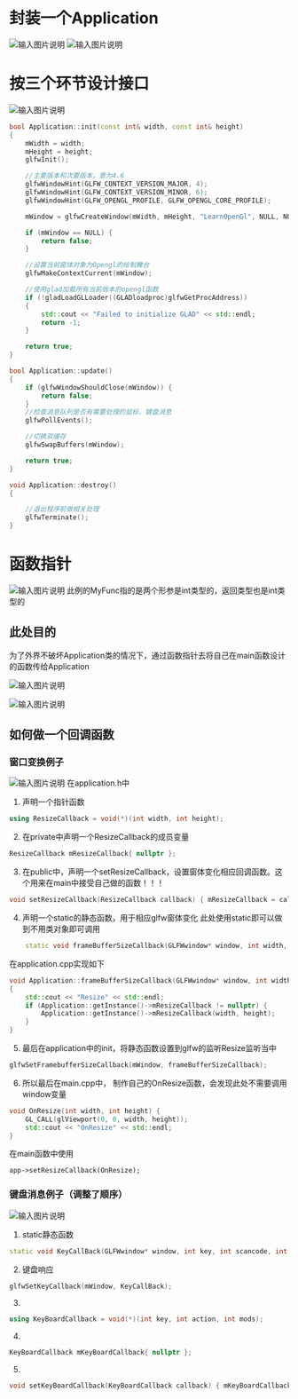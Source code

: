 # 封装一个Application
![输入图片说明](/imgs/2024-10-13/VIxcnh6mId4MhoGT.png)
![输入图片说明](/imgs/2024-10-13/sVDUnB9Ry98gBWSi.png)
# 按三个环节设计接口
![输入图片说明](/imgs/2024-10-13/S2w0kZL0slRjxDTp.png)

```cpp
bool Application::init(const int& width, const int& height)
{
	mWidth = width;
	mHeight = height;
	glfwInit();

	//主要版本和次要版本，意为4.6
	glfwWindowHint(GLFW_CONTEXT_VERSION_MAJOR, 4);
	glfwWindowHint(GLFW_CONTEXT_VERSION_MINOR, 6);
	glfwWindowHint(GLFW_OPENGL_PROFILE, GLFW_OPENGL_CORE_PROFILE);

	mWindow = glfwCreateWindow(mWidth, mHeight, "LearnOpenGl", NULL, NULL);

	if (mWindow == NULL) {
		return false;
	}

	//设置当前窗体对象为Opengl的绘制舞台
	glfwMakeContextCurrent(mWindow);

	//使用glad加载所有当前版本的opengl函数
	if (!gladLoadGLLoader((GLADloadproc)glfwGetProcAddress))
	{
		std::cout << "Failed to initialize GLAD" << std::endl;
		return -1;
	}

	return true;
}

bool Application::update()
{
	if (glfwWindowShouldClose(mWindow)) {
		return false;
	}
	//检查消息队列是否有需要处理的鼠标、键盘消息
	glfwPollEvents();

	//切换双缓存
	glfwSwapBuffers(mWindow);

	return true;
}

void Application::destroy()
{

	//退出程序前做相关处理
	glfwTerminate();
}
```
# 函数指针
![输入图片说明](/imgs/2024-10-13/CNaydYLtOfCeBkqe.png)
此例的MyFunc指的是两个形参是int类型的，返回类型也是int类型的
## 此处目的
为了外界不破坏Application类的情况下，通过函数指针去将自己在main函数设计的函数传给Application

![输入图片说明](/imgs/2024-10-13/G7ETkU4hUHeio9aM.png)

![输入图片说明](/imgs/2024-10-13/VIUxM347q0kIqYQN.png)

## 如何做一个回调函数
### 窗口变换例子
![输入图片说明](/imgs/2024-10-13/ntHIG4xCIvTcI34R.png)
在application.h中
1. 声明一个指针函数
```cpp
using ResizeCallback = void(*)(int width, int height);
```
2. 在private中声明一个ResizeCallback的成员变量
```cpp
ResizeCallback mResizeCallback{ nullptr };
```
3. 在public中，声明一个setResizeCallback，设置窗体变化相应回调函数。这个用来在main中接受自己做的函数！！！
```cpp
void setResizeCallback(ResizeCallback callback) { mResizeCallback = callback; }
```
4. 声明一个static的静态函数，用于相应glfw窗体变化
此处使用static即可以做到不用类对象即可调用

```cpp
	static void frameBufferSizeCallback(GLFWwindow* window, int width, int height);
```
在application.cpp实现如下
```cpp
void Application::frameBufferSizeCallback(GLFWwindow* window, int width, int height)
{
	std::cout << "Resize" << std::endl;
	if (Application::getInstance()->mResizeCallback != nullptr) {
		Application::getInstance()->mResizeCallback(width, height);
	}
}
```
5. 最后在application中的init，将静态函数设置到glfw的监听Resize监听当中
```cpp
glfwSetFramebufferSizeCallback(mWindow, frameBufferSizeCallback);
```
6. 所以最后在main.cpp中，
制作自己的OnResize函数，会发现此处不需要调用window变量
```cpp
void OnResize(int width, int height) {
    GL_CALL(glViewport(0, 0, width, height));
    std::cout << "OnResize" << std::endl;
}
```
在main函数中使用
```c[[
app->setResizeCallback(OnResize);
```
### 键盘消息例子（调整了顺序）

![输入图片说明](/imgs/2024-10-13/XWUMXkHwgsSR9YPc.png)

1. static静态函数
```cpp
static void KeyCallBack(GLFWwindow* window, int key, int scancode, int action, int mods);
```
2. 键盘响应
```cpp
glfwSetKeyCallback(mWindow, KeyCallBack); 
```
3.
```cpp
using KeyBoardCallback = void(*)(int key, int action, int mods);
```
4. 
```cpp
KeyBoardCallback mKeyBoardCallback{ nullptr };
```
5.
```cpp
void setKeyBoardCallback(KeyBoardCallback callback) { mKeyBoardCallback = callback; }
```
<!--stackedit_data:
eyJoaXN0b3J5IjpbLTM4NDYzMzk4LC0zMDEwMDU4NiwzODY3MT
A5MF19
-->